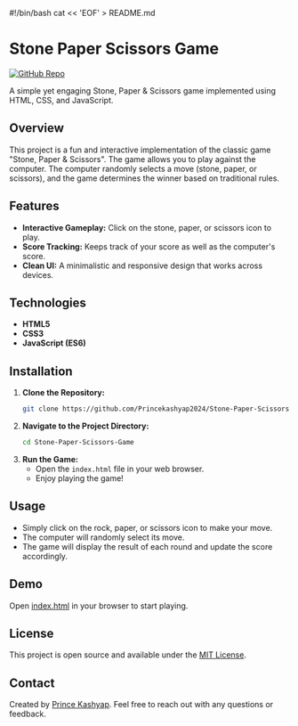 #!/bin/bash
cat << 'EOF' > README.md
# Stone Paper Scissors Game

[![GitHub Repo](https://img.shields.io/badge/Repo-Stone%20Paper%20Scissors-blue)](https://github.com/Princekashyap2024/Stone-Paper-Scissors-Game)

A simple yet engaging Stone, Paper & Scissors game implemented using HTML, CSS, and JavaScript.

## Overview
This project is a fun and interactive implementation of the classic game "Stone, Paper & Scissors". The game allows you to play against the computer. The computer randomly selects a move (stone, paper, or scissors), and the game determines the winner based on traditional rules.

## Features
- **Interactive Gameplay:** Click on the stone, paper, or scissors icon to play.
- **Score Tracking:** Keeps track of your score as well as the computer's score.
- **Clean UI:** A minimalistic and responsive design that works across devices.

## Technologies
- **HTML5**
- **CSS3**
- **JavaScript (ES6)**

## Installation
1. **Clone the Repository:**
    ```bash
    git clone https://github.com/Princekashyap2024/Stone-Paper-Scissors-Game.git
    ```
2. **Navigate to the Project Directory:**
    ```bash
    cd Stone-Paper-Scissors-Game
    ```
3. **Run the Game:**
   - Open the `index.html` file in your web browser.
   - Enjoy playing the game!

## Usage
- Simply click on the rock, paper, or scissors icon to make your move.
- The computer will randomly select its move.
- The game will display the result of each round and update the score accordingly.

## Demo
Open [index.html](./index.html) in your browser to start playing.

## License
This project is open source and available under the [MIT License](LICENSE).

## Contact
Created by [Prince Kashyap](https://github.com/Princekashyap2024). Feel free to reach out with any questions or feedback.
